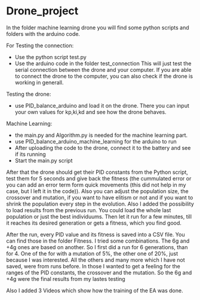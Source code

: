 # Drone_project
In the folder machine learning drone you will find some python scripts and folders with the arduino code. 

For Testing the connection:
- Use the python script test.py
- Use the arduino code in the folder test_connection
This will just test the serial connection between the drone and your computer. If you are able to connect the drone to the computer, you can also check if the drone is working in generall.

Testing the drone:
- use PID_balance_arduino
 and load it on the drone. There you can input your own values for kp,ki,kd and see how the drone behaves.

Machine Learning:
- the main.py and Algorithm.py is needed for the machine learning part.
- use PID_balance_arduino_machine_learning for the arduino to run
- After uploading the code to the drone, connect it to the battery and see if its running
- Start the main.py script
  
After that the drone should get their PID constants from the Python script, test them for 5 seconds and give back the fitness (the cummulated error or you can add an error term form quick movements (this did not help in my case, but I left it in the code)).
Also you can adjust the population size, the crossover and mutation, if you want to have elitism or not and if you want to shrink the population every step in the evolution. Also I added the possibility to load results from the previous run. You could load the whole last population or just the best individuums.
Then let it run for a few minutes, till it reaches its desired generation or gets a fitness, which you find good.

After the run, every PID value and its fitness is saved into a CSV file. You can find those in the folder Fitness. I tried some combinations. The 6g and +4g ones are based on another. So I first did a run for 6 generations, than for 4. One of the for with a mutation of 5%, the other one of 20%, just because I was interested. All the others and many more which I have not saved, were from runs before. In those I wanted to get a feeling for the ranges of the PID constants, the crossover and the mutation. So the 6g and +4g were the final results from my lastes testing


Also I added 3 Videos which show how the training of the EA was done.
